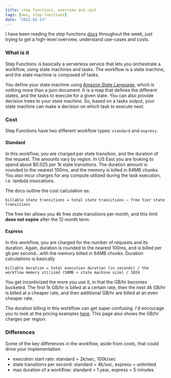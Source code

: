 ```yaml
---
title: step functions, overview and cost
tags: [aws, step-functions]
date: "2022-02-13"
---
```


I have been reading the step functions [docs](https://docs.aws.amazon.com/step-functions/latest/dg/welcome.html) throughout the week, just trying to get a high-level overview, understand use-cases and costs.

### What is it

Step Functions is basically a serverless service that lets you orchestrate a workflow, using state machines and tasks. The workflow is a state machine, and the state machine is composed of tasks.

You define your state machine using [Amazon State Language](https://docs.aws.amazon.com/step-functions/latest/dg/concepts-amazon-states-language.html), which is nothing more than a json document. It is a map that defines the different states, and the tasks to execute for a given state. You can also provide decision trees to your state machine. So, based on a tasks output, your state machine can make a decision on which task to execute next.

### Cost

Step Functions have two different workflow types: `standard` and `express`.

#### Standard

In this workflow, you are charged per state transition, and the duration of the request. The amounts vary by region. In US East you are looking to spend about $0.025 per 1k state transitions. The duration amount is rounded to the nearest 100ms, and the memory is billed in 64MB chunks. You also incur charges for any compute utilized during the task execution, i.e. lambda invocations.

The docs outline the cost calculation as:

`billable state transitions = total state transitions –
free tier state transitions`

The free tier allows you 4k free state transitions per month, and this limit **does not expire** after the 12 month term.

#### Express

In this workflow, you are charged for the number of requests and its duration. Again, duration is rounded to the nearest 100ms, and is billed per gb per second...with the memory billed in 64MB chunks. Duration calculations is basically

`billable duration = total execution duration (in seconds) /
the workflow memory utilized (50MB + state machine size) / 1024`

You get incentivized the more you use it, in that the GB/hr becomes bucketed. The first 1k GB/hr is billed at a certain rate, then the next 4k GB/hr is billed at a cheaper rate, and then additional GB/hr are billed at an even cheaper rate.

The duration billing in this workflow can get super confusing. I'd encourage you to look at the pricing examples [here](https://aws.amazon.com/step-functions/pricing). This page also shows the GB/hr charges per region.

### Differences

Some of the key differences in the workflow, aside from costs, that could drive your implementation:

- execution start rate: standard = 2k/sec, 100k/sec
- state transitions per second: standard = 4k/sec, express = unlimited
- max duration of a workflow: standard = 1 year, express = 5 minutes
